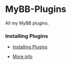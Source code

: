 MyBB-Plugins
============

All my MyBB plugins.


### Installing Plugins

- [Installing Plugins](http://docs.mybb.com/Plugins.html#Installing_Plugins)

- [More info](http://docs.mybb.com/Admin_CP_Plugin_Manager.html)
